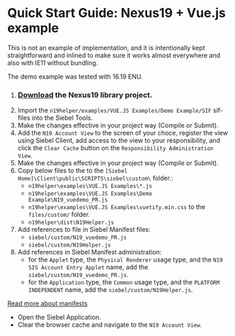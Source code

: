 # Quick Start Guide: Nexus19 + Vue.js example

This is not an example of implementation, and it is intentionally kept straightforward and inlined to make sure it works almost everywhere and also with IE11 without bundling. 

The demo example was tested with 16.19 ENU.
1. ### [Download](https://cbox.ideaportriga.lv/oleg.koleskin/n19helper/-/archive/master/n19helper-master.zip) the Nexus19 library project.
1. Import the `n19helper/examples/VUE.JS Examples/Demo Example/SIF` sif-files into the Siebel Tools.
1. Make the changes effective in your project way (Compile or Submit).
1. Add the `N19 Account View` to the screen of your choce, register the view using Siebel Client, add access to the view to your responsibility, and click the `Clear Cache` button on the `Responsibility Administration View`.
1. Make the changes effective in your project way (Compile or Submit).
1. Copy below files to the to the `[Siebel Home]\Client\public\SCRIPTS\siebel\custom\` folder.:
    * `n19helper\examples\VUE.JS Examples\*.js`
    * `n19helper\examples\VUE.JS Examples\Demo Example\N19_vuedemo_PR.js`
    * `n19helper\examples\VUE.JS Examples\vuetify.min.css` to the `files/custom/` folder.
    * `n19helper\dist\N19Helper.js`
1. Add references to file in Siebel Manifest files:
	* `siebel/custom/N19_vuedemo_PR.js`
	* `siebel/custom/N19Helper.js`
1. Add references in Siebel Manifest administration:
	* for the `Applet` type, the `Physical Renderer` usage type, and the `N19 SIS Account Entry Applet` name, add the `siebel/custom/N19_vuedemo_PR.js`.
	* for the `Application` type, the `Common` usage type, and the `PLATFORM INDEPENDENT` name, add the `siebel/custom/N19Helper.js`.

[Read more about manifests](https://docs.oracle.com/cd/E95904_01/books/ConfigOpenUI/customizing35.html)
* Open the Siebel Application.
* Clear the browser cache and navigate to the `N19 Account View`.
